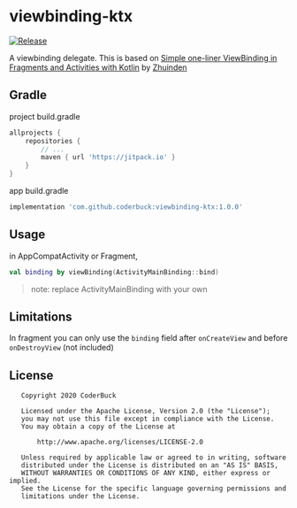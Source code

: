 # viewbinding-ktx

[![Release](https://jitpack.io/v/CoderBuck/viewbinding-ktx.svg)](https://jitpack.io/#CoderBuck/viewbinding-ktx)

A viewbinding delegate. This is based on [Simple one-liner ViewBinding in Fragments and Activities with Kotlin](https://medium.com/@Zhuinden/simple-one-liner-viewbinding-in-fragments-and-activities-with-kotlin-961430c6c07c)
by [Zhuinden](https://github.com/Zhuinden)

## Gradle

project build.gradle

```groovy
allprojects {
    repositories {
        // ...
        maven { url 'https://jitpack.io' }
    }
}
```

app build.gradle

```groovy
implementation 'com.github.coderbuck:viewbinding-ktx:1.0.0'
```

## Usage

in AppCompatActivity or Fragment,

```kotlin
val binding by viewBinding(ActivityMainBinding::bind)
```
> note: replace ActivityMainBinding with your own

## Limitations

In fragment you can only use the `binding` field after `onCreateView` and before `onDestroyView` (not included)

## License

```
   Copyright 2020 CoderBuck

   Licensed under the Apache License, Version 2.0 (the "License");
   you may not use this file except in compliance with the License.
   You may obtain a copy of the License at

       http://www.apache.org/licenses/LICENSE-2.0

   Unless required by applicable law or agreed to in writing, software
   distributed under the License is distributed on an "AS IS" BASIS,
   WITHOUT WARRANTIES OR CONDITIONS OF ANY KIND, either express or implied.
   See the License for the specific language governing permissions and
   limitations under the License.
```
